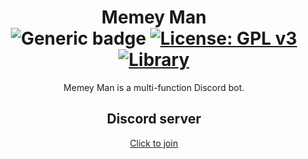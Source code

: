 <div align="center">
  
# Memey Man <br> ![Generic badge](https://img.shields.io/badge/Version-1.9.6-brightgreen.svg) [![License: GPL v3](https://img.shields.io/badge/License-GPLv3-blue.svg)](https://www.gnu.org/licenses/gpl-3.0) [![Library](https://img.shields.io/badge/Library-Discord.js-blueviolet)](https://discord.js.org/#/)
Memey Man is a multi-function Discord bot.

## Discord server

[Click to join](https://discord.gg/t2sRz6T "Bot testing Discord server")

</div>

